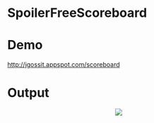 SpoilerFreeScoreboard
=====================


Demo
====
<a target="_blank" href="http://jgossit.appspot.com/scoreboard">http://jgossit.appspot.com/scoreboard</a>

Output
======

<p align="center" >
  <img src="https://raw.github.com/jgossit/SpoilerFreeScoreboard/master/example/nba_2013-04-01.png"/>
</p>
